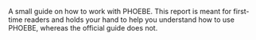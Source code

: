 A small guide on how to work with PHOEBE. This report is meant for first-time readers and holds your hand to help you understand how to use PHOEBE, whereas the official guide does not.
